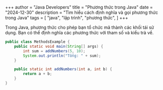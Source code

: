 +++
author = "Java Developers"
title = "Phương thức trong Java"
date = "2024-12-30"
description = "Tìm hiểu cách định nghĩa và gọi phương thức trong Java"
tags = [
    "java",
    "lập trình",
    "phương thức",
]
+++

Trong Java, phương thức cho phép bạn tổ chức mã thành các khối tái sử dụng. Bạn có thể định nghĩa các phương thức với tham số và kiểu trả về.

```java
public class MethodsExample {
    public static void main(String[] args) {
        int sum = addNumbers(5, 10);
        System.out.println("Tổng: " + sum);
    }

    public static int addNumbers(int a, int b) {
        return a + b;
    }
}
